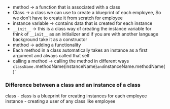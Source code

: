 #

- method -> a function that is associated with a class
- Class -> a class we can use to create a blueprint of each employee, So we don't have to create it from scratch for employee
- instance variable -> contains data that is created for each instance
- `__init__` -> this is a class way of creating the instance variable for 
            <br> think of  `__init__` as an initializer and if you are with another language background take it as a constructor
- method -> adding a functionality
- Each method in a class automatically takes an instance as a first argument and always called that self
- calling a method -> calling the method in different ways `className.`methodName(instanceName)` and `instanceName.methodName()`


### Difference between a class and an instance of a class
class - class is a blueprint for creating instances for each employee
instance - creating a user of any class like employee